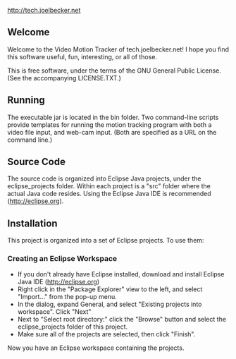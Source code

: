 http://tech.joelbecker.net


## Welcome
Welcome to the Video Motion Tracker of tech.joelbecker.net! I hope you find this software useful, fun, interesting, or all of those.

This is free software, under the terms of the GNU General Public License. (See the accompanying LICENSE.TXT.)


## Running
The executable jar is located in the bin folder. Two command-line scripts provide templates for running the motion tracking program with both a video file input, and web-cam input. (Both are specified as a URL on the command line.)


## Source Code
The source code is organized into Eclipse Java projects, under the eclipse_projects folder. Within each project is a "src" folder where the actual Java code resides. Using the Eclipse Java IDE is recommended (http://eclipse.org).


## Installation
This project is organized into a set of Eclipse projects. To use them:


### Creating an Eclipse Workspace
* If you don't already have Eclipse installed, download and install Eclipse Java IDE (http://eclipse.org)
* Right click in the "Package Explorer" view to the left, and select "Import..." from the pop-up menu.
* In the dialog, expand General, and select "Existing projects into workspace". Click "Next"
* Next to "Select root directory:" click the "Browse" button and select the eclipse_projects folder of this project.
* Make sure all of the projects are selected, then click "Finish".

Now you have an Eclipse workspace containing the projects. 
